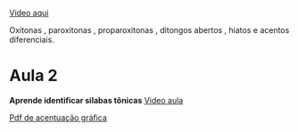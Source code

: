 [Video aqui](https://www.youtube.com/watch?v=Ytw1SjnqEJ8)


Oxitonas , paroxitonas , proparoxitonas , ditongos abertos , hiatos e acentos diferenciais.

# Aula 2

**Aprende identificar  silabas tônicas**
[Video aula](https://www.youtube.com/watch?v=R7_Tv2Cr8HE)

[Pdf de acentuação gráfica](../PDFS/Acentuacao-Grafica.pdf)

